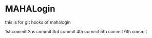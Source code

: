 # MAHALogin
this is for git hooks  of mahalogin

1st commit
2ns commit
3rd commit
4th commit
5th commit
6th commit
